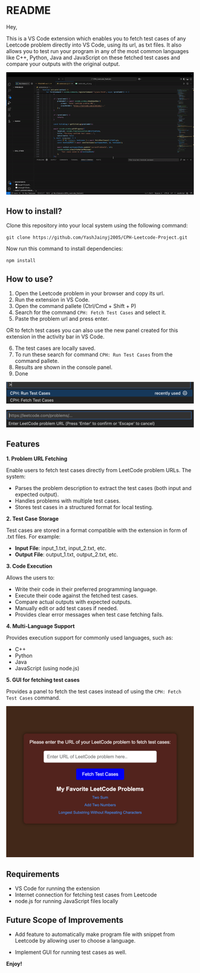 # README
Hey,

This is a VS Code extension which enables you to fetch test cases of any Leetcode problem directly into VS Code, using its url, as txt files.
It also allows you to test run your program in any of the most common languages like C++, Python, Java and JavaScript on these fetched test cases and compare your outputs with the original output.

![Demo](images/Demo.gif)

## How to install?
Clone this repository into your local system using the following command:

`git clone https://github.com/YashJainyj2005/CPH-Leetcode-Project.git`

Now run this command to install dependencies:

`npm install`


## How to use?

1. Open the Leetcode problem in your browser and copy its url.
2. Run the extension in VS Code.
3. Open the command pallete (Ctrl/Cmd + Shift + P)
4. Search for the command `CPH: Fetch Test Cases` and select it.
5. Paste the problem url and press enter.

OR to fetch test cases you can also use the new panel created for this extension in the activity bar in VS Code.

6. The test cases are locally saved.
7. To run these search for command `CPH: Run Test Cases` from the command pallete.
8. Results are shown in the console panel.
9. Done
   
![Commands](images/Commands.png)

![Leetcode url](images/Leetcode_url.png)

## Features

**1. Problem URL Fetching**

Enable users to fetch test cases directly from LeetCode problem URLs. The system:

- Parses the problem description to extract the test cases (both input and expected output).
- Handles problems with multiple test cases.
- Stores test cases in a structured format for local testing.

**2. Test Case Storage**

Test cases are stored in a format compatible with the extension in form of .txt files. For example:

- **Input File**: input_1.txt, input_2.txt, etc.
- **Output File**: output_1.txt, output_2.txt, etc.

**3. Code Execution**

Allows the users to:

- Write their code in their preferred programming language.
- Execute their code against the fetched test cases.
- Compare actual outputs with expected outputs.
- Manually edit or add test cases if needed.
- Provides clear error messages when test case fetching fails.

**4. Multi-Language Support**

Provides execution support for commonly used languages, such as:

- C++
- Python
- Java
- JavaScript (using node.js)

**5. GUI for fetching test cases**

Provides a panel to fetch the test cases instead of using the `CPH: Fetch Test Cases` command.

![Fetch_GUI](images/Fetch_GUI.png)

## Requirements

- VS Code for running the extension
- Internet connection for fetching test cases from Leetcode
- node.js for running JavaScript files locally

## Future Scope of Improvements

- Add feature to automatically make program file with snippet from Leetcode by allowing user to choose a language.

- Implement GUI for running test cases as well.

**Enjoy!**
